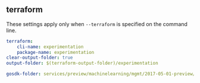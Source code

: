 
## terraform

These settings apply only when `--terraform` is specified on the command line.

``` yaml $(terraform)
terraform:
    cli-name: experimentation
    package-name: experimentation
clear-output-folder: true
output-folder: $(terraform-output-folder)/experimentation
```

``` yaml $(tag)=='package-2017-05-preview' && $(terraform)
gosdk-folder: services/preview/machinelearning/mgmt/2017-05-01-preview/experimentation
```
